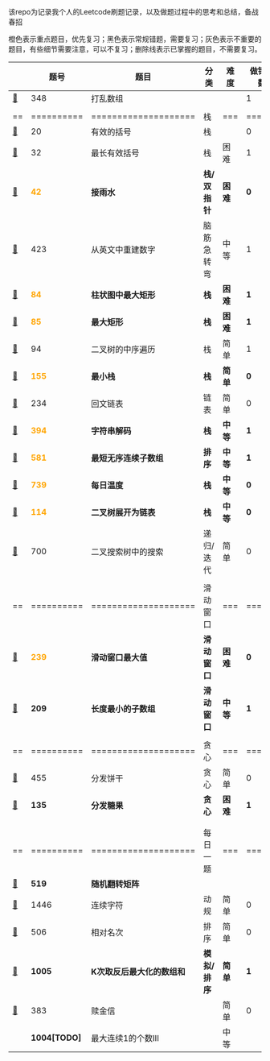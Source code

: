 该repo为记录我个人的Leetcode刷题记录，以及做题过程中的思考和总结，备战春招

橙色表示重点题目，优先复习；黑色表示常规错题，需要复习；灰色表示不重要的题目，有些细节需要注意，可以不复习；删除线表示已掌握的题目，不需要复习。

|                                      | 题号                                | 题目                        | 分类          | 难度     | 做错次数 | 复习时间       |
| ------------------------------------ | ----------------------------------- | --------------------------- | ------------- | -------- | -------- | -------------- |
| [📕](./348.打乱数组.md)               | 348                                 | 打乱数组                    |               |          | 1        | 2021.11.22     |
|                                      |                                     |                             |               |          |          |                |
| ==                                   | ==========                          | ====================        | 栈            | ===      | ======   | =========      |
| [📕](./20.有效的括号.md)              | 20                                  | 有效的括号                  | 栈            |          | 0        | 2021.11.23     |
| [📕](./32.最长有效括号.md)            | 32                                  | 最长有效括号                | 栈            | 困难     | 1        | 2021.11.24     |
| [📕](./42.接雨水.md)                  | <font color='orange'>**42**</font>  | **接雨水**                  | **栈/双指针** | **困难** | **0**    | **2021.11.25** |
| [📕](./423.从英文中重建数字.md)       | 423                                 | 从英文中重建数字            | 脑筋急转弯    | 中等     | 1        | 2021.11.24     |
| [📕](./84.柱状图中最大矩形.md)        | <font color='orange'>**84**</font>  | **柱状图中最大矩形**        | **栈**        | **困难** | **1**    | **2021.11.26** |
| [📕](./85.最大矩形.md)                | <font color='orange'>**85**</font>  | **最大矩形**                | **栈**        | **困难** | **1**    | **2021.11.26** |
| [📕](./94.二叉树的中序遍历.md)        | 94                                  | 二叉树的中序遍历            | 栈            | 简单     | 1        | 2021.11.27     |
| [📕](./155.最小栈.md)                 | <font color='orange'>**155**</font> | **最小栈**                  | **栈**        | **简单** | **0**    | **2021.11.27** |
| [📕](./234.回文链表.md)               | 234                                 | 回文链表                    | 链表          | 简单     | 0        | 2021.11.28     |
| [📕](./394.字符串解码.md)             | <font color='orange'>**394**</font> | **字符串解码**              | **栈**        | **中等** | **1**    | **2021.11.28** |
| [📕](./581.最短无序连续子数组.md)     | <font color='orange'>**581**</font> | **最短无序连续子数组**      | **排序**      | **中等** | **1**    | **2021.11.29** |
| [📕](./739.每日温度.md)               | <font color='orange'>**739**</font> | **每日温度**                | **栈**        | **中等** | **0**    | **2021.11.29** |
| [📕](./114.二叉树展开为链表.md)       | <font color='orange'>**114**</font> | **二叉树展开为链表**        | **栈**        | **中等** | **0**    | **2021.11.29** |
| [📕](./700.二叉搜索树中搜索.md)       | 700                                 | 二叉搜索树中的搜索          | 递归/迭代     | 简单     | 0        | 2021.11.26     |
|                                      |                                     |                             |               |          |          |                |
| ==                                   | ==========                          | ====================        | 滑动窗口      | ===      | ======   | =========      |
| [📕](239.滑动窗口最大值.md)           | <font color='orange'>**239**</font> | **滑动窗口最大值**          | **滑动窗口**  | **困难** | **0**    | **2021.12.1**  |
| [📕](209.长度最小的子数组)            | **209**                             | **长度最小的子数组**        | **滑动窗口**  | **中等** | **1**    | **2021.12.2**  |
|                                      |                                     |                             |               |          |          |                |
| ==                                   | ==========                          | ====================        | 贪心          | ===      | ======   | =========      |
| [📕](455.分发饼干.md)                 | 455                                 | 分发饼干                    | 贪心          | 简单     | 0        | 2021.12.4      |
| [📕](135.分发糖果.md)                 | **135**                             | **分发糖果**                | **贪心**      | **困难** | **1**    | **2021.12.4**  |
|                                      |                                     |                             |               |          |          |                |
|                                      |                                     |                             |               |          |          |                |
| ==                                   | ==========                          | ====================        | 每日一题      | ===      | ======   | =========      |
| [📕](./519.随机翻转矩阵.md)           | **519**                             | **随机翻转矩阵**            |               |          |          |                |
| [📕](1446.连续字符.md)                | 1446                                | 连续字符                    | 动规          | 简单     | 0        | 2021.12.1      |
| [📕](506.相对名次.md)                 | 506                                 | 相对名次                    | 排序          | 简单     | 0        | 2021.12.2      |
| [📕](1005.K次取反后最大化的数组和.md) | **1005**                            | **K次取反后最大化的数组和** | **模拟/排序** | **简单** | **1**    | **2021.12.3**  |
| [📕](383.赎金信.md)                   | 383                                 | 赎金信                      |               | 简单     | 0        | 2021.12.4      |
| []()                                 | **1004[TODO]**                      | 最大连续1的个数III          |               | 中等     |          |                |

